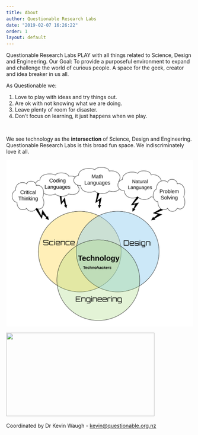 ```yaml
---
title: About
author: Questionable Research Labs
date: "2019-02-07 16:26:22"
order: 1
layout: default
---
```


Questionable Research Labs PLAY with all things related to Science, Design and Engineering.
Our Goal: To provide a purposeful environment to expand and challenge the world of curious people. A space for the geek, creator and idea breaker in us all.

As Questionable we:

1. Love to play with ideas and try things out.
2. Are ok with not knowing what we are doing.
3. Leave plenty of room for disaster.
4. Don’t focus on learning, it just happens when we play.

<br>

We see technology as the **intersection** of Science, Design and Engineering. Questionable Research Labs is this broad fun space. We indiscriminately love it all.

![Questionable Research Labs Model](/info-page-assets/about/qrlmodel.png)

<div class="video"><a href="https://technohackers.org/about/?wvideo=lz5s3apywy"><img src="https://embed-fastly.wistia.com/deliveries/bfe530bae701388a6281a5b1f37293c30b9a3fe7.jpg?image_play_button_size=2x&amp;image_crop_resized=960x540&amp;image_play_button=1&amp;image_play_button_color=007ed1e0" width="400" height="225" style="width: 400px; height: 225px;"></a></div>

Coordinated by Dr Kevin Waugh \- [kevin@questionable.org.nz](kevin@questionable.org.nz)
